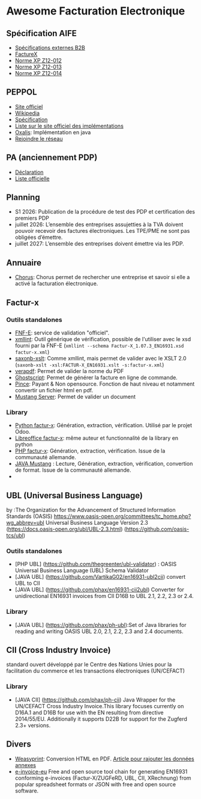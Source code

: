 # Awesome Facturation Electronique

## Spécification AIFE

- [Spécifications externes B2B](https://www.impots.gouv.fr/specifications-externes-b2b)
- [FactureX](https://fnfe-mpe.org/factur-x/)
- [Norme XP Z12-012](https://www.boutique.afnor.org/fr-fr/norme/xp-z12012/formats-et-profils-des-messages-factures-et-statuts-de-cycle-de-vie-constit/fa213344/448043)
- [Norme XP Z12-013](https://www.boutique.afnor.org/fr-fr/norme/xp-z12013/api-pour-interfacer-les-systemes-dinformations-des-entreprises-avec-les-pla/fa212532/444702)
- [Norme XP Z12-014](https://www.boutique.afnor.org/fr-fr/norme/xp-z12014/cas-dusage-b2b-applicables-dans-le-cadre-la-reforme-facture-electronique-en/fa213345/448044)

## PEPPOL

- [Site officiel](https://peppol.org/)
- [Wikipedia](https://fr.wikipedia.org/wiki/PEPPOL)
- [Spécification](https://peppol.org/documentation/technical-documentation/post-award-documentation/)
- [Liste sur le site officiel des implémentations](https://peppol.org/tools-support/links-to-software/)
- [Oxalis](https://github.com/OxalisCommunity/oxalis): Implémentation en java
- [Rejoindre le réseau](https://www.impots.gouv.fr/rejoindre-le-reseau-peppol)

## PA (anciennement PDP)

- [Déclaration](https://www.impots.gouv.fr/sites/default/files/media/1_metier/2_professionnel/EV/2_gestion/290_facturation_electronique/guide-utilisateur---demarches-simplifiees---immatriculation-pdp---2023-06.pdf)
- [Liste officielle](https://www.impots.gouv.fr/liste-des-plateformes-agreees-immatriculees-sous-reserve) 

## Planning

- S1 2026: Publication de la procédure de test des PDP et certification des premiers PDP
- juillet 2026: L’ensemble des entreprises assujetties à la TVA doivent pouvoir recevoir des factures électroniques. Les TPE/PME ne sont pas obligées d’émettre.
- juillet 2027: L’ensemble des entreprises doivent émettre via les PDP.

## Annuaire

- [Chorus](https://facturation.chorus-pro.gouv.fr/annuaire/#/): Chorus permet de rechercher une entreprise et savoir si elle a activé la facturation électronique.

## Factur-x
### Outils standalones

- [FNF-E](https://services.fnfe-mpe.org/account/home): service de validation "officiel".
- [xmllint](https://manpages.debian.org/buster/libxml2-utils/xmllint.1.en.html): Outil générique de vérification, possible de l'utiliser avec le xsd fourni par la FNF-E (`xmllint --schema Factur-X_1.07.3_EN16931.xsd factur-x.xml`)
- [saxonb-xslt](https://manpages.debian.org/buster/libsaxonb-java/saxonb-xslt.1.en.html): Comme xmllint, mais permet de valider avec le XSLT 2.0 (`saxonb-xslt -xsl:FACTUR-X_EN16931.xslt -s:factur-x.xml`)
- [verapdf](https://demo.verapdf.org/): Permet de valider la norme du PDF
- [Ghostscript](https://ghostscript.com/blog/zugferd.html): Permet de générer la facture en ligne de commande.
- [Pince](https://www.princexml.com/): Payant & Non opensource. Fonction de haut niveau et notamment convertir un fichier html en pdf.
- [Mustang Server](https://mustangserver.com/validate/): Permet de valider un document

### Library

- [Python factur-x](https://github.com/akretion/factur-x): Génération, extraction, vérification. Utilisé par le projet Odoo.
- [Libreoffice factur-x](https://github.com/akretion/factur-x-libreoffice-extension): même auteur et functionnalité de la library en python
- [PHP factur-x](https://github.com/atgp/factur-x): Génération, extraction, vérification. Issue de la communauté allemande.
- [JAVA Mustang](https://www.mustangproject.org/) : Lecture, Génération, extraction, vérification, convertion de format. Issue de la communauté allemande.
- 
## UBL (Universal Business Language)
by :The Organization for the Advancement of Structured Information Standards (OASIS) https://www.oasis-open.org/committees/tc_home.php?wg_abbrev=ubl
Universal Business Language Version 2.3 (https://docs.oasis-open.org/ubl/UBL-2.3.html) (https://github.com/oasis-tcs/ubl)

### Outils standalones
- [PHP UBL] (https://github.com/thegreenter/ubl-validator) : OASIS Universal Business Language (UBL) Schema Validator
- [JAVA UBL] (https://github.com/VartikaG02/en16931-ubl2cii) convert UBL to CII
- [JAVA UBL] (https://github.com/phax/en16931-cii2ubl) Converter for unidirectional EN16931 invoices from CII D16B to UBL 2.1, 2.2, 2.3 or 2.4.

### Library
- [JAVA UBL] (https://github.com/phax/ph-ubl):Set of Java libraries for reading and writing OASIS UBL 2.0, 2.1, 2.2, 2.3 and 2.4 documents.


## CII (Cross Industry Invoice) 
standard ouvert développé par le Centre des Nations Unies pour la facilitation du commerce et les transactions électroniques (UN/CEFACT)
### Library
- [JAVA CII] (https://github.com/phax/ph-cii) Java Wrapper for the UN/CEFACT Cross Industry Invoice.This library focuses currently on D16A.1 and D16B for use with the EN resulting from directive 2014/55/EU. Additionally it supports D22B for support for the Zugferd 2.3+ versions.

## Divers

- [Weasyprint](https://weasyprint.org/): Conversion HTML en PDF. [Article pour rajouter les données annexes](https://binary-butterfly.de/artikel/factur-x-zugferd-e-invoices-with-python/)
- [e-invoice-eu](https://github.com/gflohr/e-invoice-eu/tree/main)  Free and open source tool chain for generating EN16931 conforming e-invoices (Factur-X/ZUGFeRD, UBL, CII, XRechnung) from popular spreadsheet formats or JSON with free and open source software.

